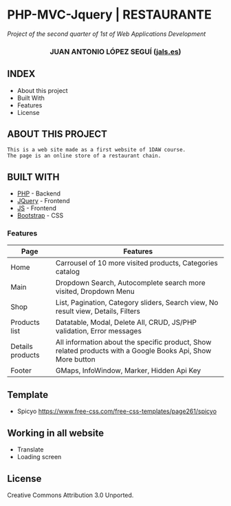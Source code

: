 # PHP-MVC-Jquery | RESTAURANTE

_Project of the second quarter of 1st of Web Applications Development_

<h3 align="center"><strong>JUAN ANTONIO LÓPEZ SEGUÍ (<a href="https://jals.es">jals.es</a>)</strong></h3>

## INDEX

* About this project
* Built With
* Features
* License

         
## ABOUT THIS PROJECT 

    This is a web site made as a first website of 1DAW course.
    The page is an online store of a restaurant chain.

## BUILT WITH

* [PHP] - Backend
* [JQuery] - Frontend
* [JS] - Frontend
* [Bootstrap] - CSS


[PHP]: <http://php.net/>
[MVC]: <https://en.wikipedia.org/wiki/Model%E2%80%93view%E2%80%93controller>
[OOP]: <https://en.wikipedia.org/wiki/Object-oriented_programming>
[jQuery]: <http://jquery.com>
[js]: <https://es.wikipedia.org/wiki/JavaScript>
[Bootstrap]: <https://getbootstrap.com/>

 ### Features

| Page | Features |
|---------|-------------|
| Home | Carrousel of 10 more visited products, Categories catalog|
| Main | Dropdown Search, Autocomplete search more visited, Dropdown Menu|
| Shop | List, Pagination, Category sliders, Search view, No result view, Details, Filters|
| Products list | Datatable, Modal, Delete All, CRUD, JS/PHP validation, Error messages|
| Details products | All information about the specific product, Show related products with a Google Books Api, Show More button|
| Footer | GMaps, InfoWindow, Marker, Hidden Api Key |



## Template

* Spicyo <https://www.free-css.com/free-css-templates/page261/spicyo>

## Working in all website

* Translate
* Loading screen

## License

 Creative Commons Attribution 3.0 Unported.

 


